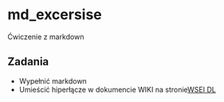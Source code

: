 # md_excersise
Ćwiczenie z markdown
## Zadania 
* Wypełnić markdown
* Umieścić hiperłącze w dokumencie WIKI na stronie[WSEI DL](dl.wsei.lublin.pl)

